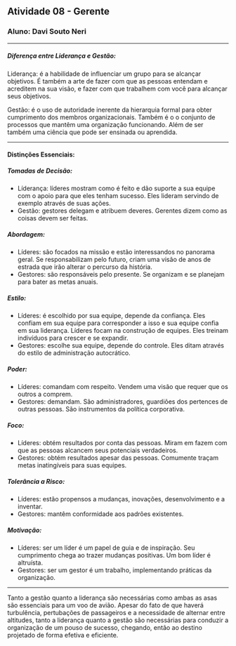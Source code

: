 ## Atividade 08 - Gerente
### Aluno: Davi Souto Neri
---
##### Diferença entre Liderança e Gestão:

Liderança: é a habilidade de influenciar um grupo para se alcançar objetivos. É também a arte de fazer com que as pessoas entendam e acreditem na sua visão, e fazer com que trabalhem com você para alcançar seus objetivos.

Gestão: é o uso de autoridade inerente da hierarquia formal para obter cumprimento dos membros organizacionais. Também é o o conjunto de processos que mantêm uma organização funcionando. Além de ser também uma ciência que pode ser ensinada ou aprendida.

---
#### Distinções Essenciais:

##### Tomadas de Decisão:
* Líderança: líderes mostram como é feito e dão suporte a sua equipe com o apoio para que eles tenham sucesso. Eles lideram servindo de exemplo através de suas ações.
* Gestão: gestores delegam e atribuem deveres. Gerentes dizem como as coisas devem ser feitas.

##### Abordagem:
* Líderes: são focados na missão e estão interessandos no panorama geral. Se responsabilizam pelo futuro, criam uma visão de anos de estrada que irão alterar o percurso da história.
* Gestores: são responsáveis pelo presente. Se organizam e se planejam para bater as metas anuais.

##### Estilo:
* Líderes: é escolhido por sua equipe, depende da confiança. Eles confiam em sua equipe para corresponder a isso e sua equipe confia em sua liderança. Líderes focam na construção de equipes. Eles treinam indivíduos para crescer e se expandir.
* Gestores: escolhe sua equipe, depende do controle. Eles ditam através do estilo de administração autocrático.

##### Poder: 
* Líderes: comandam com respeito. Vendem uma visão que requer que os outros a comprem.
* Gestores: demandam. São administradores, guardiões dos pertences de outras pessoas. São instrumentos da política corporativa.

##### Foco:
* Líderes: obtém resultados por conta das pessoas. Miram em fazem com que as pessoas alcancem seus potenciais verdadeiros.
* Gestores: obtém resultados apesar das pessoas. Comumente traçam metas inatingíveis para suas equipes.

##### Tolerância a Risco:
* Líderes: estão propensos a mudanças, inovações, desenvolvimento e a inventar.
* Gestores: mantêm conformidade aos padrões existentes.

##### Motivação:
* Líderes: ser um líder é um papel de guia e de inspiração. Seu cumprimento chega ao trazer mudanças positivas. Um bom líder é altruísta.
* Gestores: ser um gestor é um trabalho, implementando práticas da organização.

---
Tanto a gestão quanto a liderança são necessárias como ambas as asas são essenciais para um voo de avião. Apesar do fato de que haverá turbulência, pertubações de passageiros e a necessidade de alternar entre altitudes, tanto a liderança quanto a gestão são necessárias para conduzir a organização de um pouso de sucesso, chegando, então ao destino projetado de forma efetiva e eficiente.

